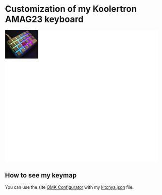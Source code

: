 <!-- -*- mode: markdown; coding: utf-8 -*- -->

# Customization of my Koolertron AMAG23 keyboard

![Koolertron AMAG23 w/DSA profile keycaps](amag23.png)

## How to see my keymap

You can use the site [QMK Configurator](https://config.qmk.fm/#/amag23/LAYOUT)
with my [kitcnya.json](https://raw.githubusercontent.com/kitcnya/amag23/master/kitcnya1.json) file.

